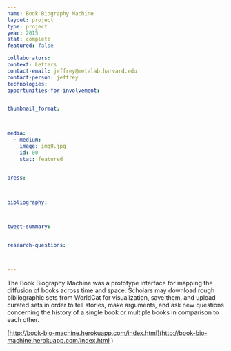 ```yaml
---
name: Book Biography Machine
layout: project
type: project
year: 2015
stat: complete
featured: false

collaborators: 
context: Letters
contact-email: jeffrey@metalab.harvard.edu
contact-person: jeffrey
technologies: 
opportunities-for-involvement: 


thumbnail_format:



media:
  - medium:
    image: img0.jpg
    id: 00
    stat: featured


press:



bibliography:



tweet-summary:


research-questions:



---
```

The Book Biography Machine was a prototype interface for mapping the diffusion of books across time and space. Scholars may download rough bibliographic sets from WorldCat for visualization, save them, and upload curated sets in order to tell stories, make arguments, and ask new questions concerning the history of a single book or multiple books in comparison to each other.


[http://book-bio-machine.herokuapp.com/index.html](http://book-bio-machine.herokuapp.com/index.html
)

